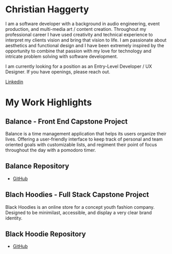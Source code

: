 # Christian Haggerty

I am a software developer with a background in audio engineering, event production, and multi-media art / content creation. Throughout my professional career I have used creativity and technical experience to interpret  my clients vision and bring that vision to life. I am passionate about aesthetics and functional design and I have been extremely inspired by the opportunity to combine that passion with my love for technology and intricate problem solving with software development.

I am currently looking for a position as an Entry-Level Developer / UX Designer. If you have openings, please reach out.

[Linkedin](https://www.linkedin.com/in/chaggerty1994/)


# My Work Highlights

## Balance - Front End Capstone Project

Balance is a time management application that helps its users organize their lives. Offering a user-friendly interface to keep track of personal and team oriented goals with customizable lists, and regiment their point of focus throughout the day with a pomodoro timer.

## Balance Repository
  - [GitHub](https://github.com/Chaggerty1994/BalanceCapstone)
  
## Blach Hoodies - Full Stack Capstone Project

Black Hoodies is an online store for a concept youth fashion company. Designed to be minimilast, accessible, and display a very clear brand identity.

## Black Hoodie Repository
  - [GitHub](https://github.com/Chaggerty1994/BlackHoodie-Client)
 



